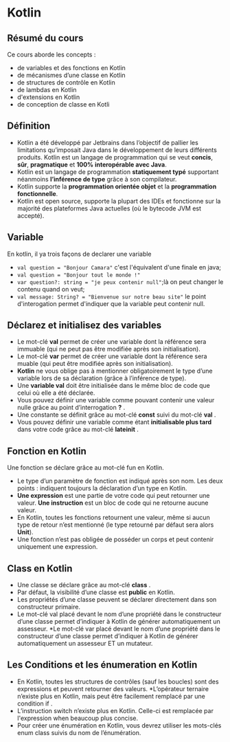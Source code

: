 # Kotlin

## Résumé du cours
Ce cours aborde les concepts :
* de variables et des fonctions en Kotlin
* de mécanismes d’une classe en Kotlin
* de structures de contrôle en Kotlin
* de lambdas en Kotlin
* d'extensions en Kotlin
* de conception de classe en Kotli

## Définition
* Kotlin a été développé par Jetbrains dans l’objectif de pallier les limitations qu’imposait Java dans le développement de leurs différents produits.
Kotlin est un langage de programmation qui se veut **concis**, **sûr**, **pragmatique** et **100% interopérable avec Java**.
* Kotlin est un langage de programmation **statiquement typé** supportant néanmoins **l’inférence de type** grâce à son compilateur.
* Kotlin supporte la **programmation orientée objet** et la **programmation fonctionnelle**.
* Kotlin est open source, supporte la plupart des IDEs et fonctionne sur la majorité des plateformes Java actuelles (où le bytecode JVM est accepté).

## Variable
En kotlin, il ya trois façons de declarer une variable
* <code>val question = "Bonjour Camara"</code> c'est l'équivalent d'une finale en java;
* <code>val question = "Bonjour tout le monde !"</code> 
* <code>var question?: string = "je peux contenir null"</code>;là on peut changer le contenu quand on veut;
* <code>val message: String? = "Bienvenue sur notre beau site"</code> le point d'interogation permet d'indiquer que la variable peut contenir null.

## Déclarez et initialisez des variables
* Le mot-clé  **val**  permet de créer une variable dont la référence sera immuable (qui ne peut pas être modifiée après son initialisation).
* Le mot-clé  **var**  permet de créer une variable dont la référence sera muable (qui peut être modifiée après son initialisation).
* **Kotlin** ne vous oblige pas à mentionner obligatoirement le type d’une variable lors de sa déclaration (grâce à l’inférence de type).
* Une **variable  val**  doit être initialisée dans le même bloc de code que celui où elle a été déclarée.
* Vous pouvez définir une variable comme pouvant contenir une valeur nulle grâce au point d’interrogation  **?** .
* Une constante se définit grâce au mot-clé  **const**  suivi du mot-clé **val**  .
* Vous pouvez définir une variable comme étant **initialisable plus tard** dans votre code grâce au mot-clé  **lateinit**  .

## Fonction en Kotlin
Une fonction se déclare grâce au mot-clé  fun  en Kotlin.
* Le type d’un paramètre de fonction est indiqué après son nom. Les deux points  :  indiquent toujours la déclaration d’un type en Kotlin.
* **Une expression** est une partie de votre code qui peut retourner une valeur. **Une instruction** est un bloc de code qui ne retourne aucune valeur.
* En Kotlin, toutes les fonctions retournent une valeur, même si aucun type de retour n’est mentionné (le type retourné par défaut sera alors **Unit**).
* Une fonction n’est pas obligée de posséder un corps et peut contenir uniquement une expression.

## Class en Kotlin
* Une classe se déclare grâce au mot-clé  **class**  .
* Par défaut, la visibilité d’une classe est  **public**  en Kotlin.
* Les propriétés d’une classe peuvent se déclarer directement dans son constructeur primaire.
* Le mot-clé  val  placé devant le nom d’une propriété dans le constructeur d’une classe permet d’indiquer à Kotlin de générer automatiquement un assesseur.
*Le mot-clé  var  placé devant le nom d’une propriété dans le constructeur d’une classe permet d’indiquer à Kotlin de générer automatiquement un assesseur ET un mutateur.


## Les Conditions et les énumeration en Kotlin
* En Kotlin, toutes les structures de contrôles (sauf les boucles) sont des expressions et peuvent retourner des valeurs.
*L’opérateur ternaire n’existe plus en Kotlin, mais peut être facilement remplacé par une condition  if  .
* L’instruction  switch  n’existe plus en Kotlin. Celle-ci est remplacée par l'expression  when  beaucoup plus concise.
* Pour créer une énumération en Kotlin, vous devrez utiliser les mots-clés  enum class  suivis du nom de l’énumération.